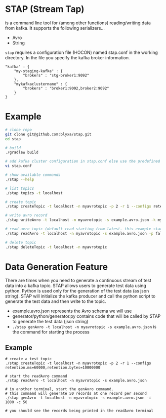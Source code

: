 # STAP (Stream Tap)

is a command line tool for (among other functions) reading/writing data from kafka. It supports the following serializers...
* Avro
* String

`stap` requires a configuration file (HOCON) named stap.conf in the working directory. In the file you specify the kafka broker information.

```
"kafka" : {
    "my-staging-kafka" : {
        "brokers" : "stg-broker1:9092"
    },
    "mykafkaclustername" : {
        "brokers" : "broker1:9092,broker2:9092"
    }
}
```

# Example
```bash
# clone repo
git clone git@github.com:blyxa/stap.git
cd stap

# build
./gradlew build

# add kafka cluster configuration in stap.conf else use the predefined localhost.
vi stap.conf

# show available commands
./stap --help

# list topics
./stap topics -t localhost

# create topic
./stap createTopic -t localhost -n myavrotopic -p 2 -r 1 --configs retention.ms=40000,retention.bytes=30000

# write avro record
./stap writeAvro -t localhost -n myavrotopic -s example.avro.json -k mykey -v '{ "name" : "myname", "year":{"int": 1991}, "color":null }'

# read avro topic (default read starting from latest. this example start from oldest)
./stap readAvro -t localhost -n myavrotopic -s example.avro.json -p false

# delete topic
./stap deleteTopic -t localhost -n myavrotopic
```

# Data Generation Feature
There are times when you need to generate a continuous stream of test data into a kafka topic. STAP allows users to generate test data using python. Python is used only for the generation of the test data (as json string). STAP will initialize the kafka producer and call the python script to generate the test data and then write to the topic.
* example.avro.json represents the Avro schema we will use
* generator/python/generator.py contains code that will be called by STAP to generate the test data (json string)
* `./stap genAvro -t localhost -n myavrotopic -s example.avro.json` is the command for starting the process

## Example
```
# create a test topic
./stap createTopic -t localhost -n myavrotopic -p 2 -r 1 --configs retention.ms=60000,retention.bytes=10000000

# start the readAvro command
./stap readAvro -t localhost -n myavrotopic -s example.avro.json 

# in another terminal, start the genAvro command. 
# this command will generate 50 records at one record per second
./stap genAvro -t localhost -n myavrotopic -s example.avro.json -i 1000 -c 50

# you should see the records being printed in the readAvro terminal
```

